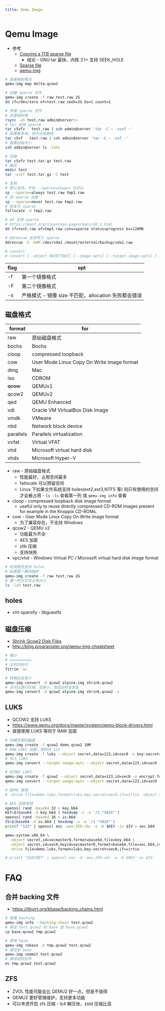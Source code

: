 ```yaml
---
title: Qemu Image
---
```


# Qemu Image

- 参考
  - [Copying a 1TB sparse file](https://stackoverflow.com/questions/13252682)
    - 结论 - GNU tar 最快，内核 3.1+ 支持 SEEK_HOLE
  - [Sparse file](https://wiki.archlinux.org/index.php/sparse_file)
  - [qemu-img](https://qemu.weilnetz.de/doc/7.0/tools/qemu-img.html)

```bash
# 查看映射情况
qemu-img map delta.qcow2

# 创建 sparse 文件
qemu-img create -f raw test.raw 2G
dd if=/dev/zero of=test.raw seek=2G bs=1 count=1

# 传输 sparse 文件
# 还是相对慢
rsync -aS test.raw admin@server:~
# tar 支持 sparse
tar cSvfz - test.raw | ssh admin@server 'tar -C ~ -zvxf -'
# 如果是本地，则不压缩更快
tar cSvf - test.raw | ssh admin@server 'tar -C ~ -vxf -'
# 查看远程大小
ssh admin@server ls -lahs

# 压缩
tar cSvfz test.tar.gz test.raw
# 解压
mkdir test
tar -xvSf test.tar.gz -C test

# 复制
# 默认支持，不加 --sparse=always 也可以
cp --sparse=always test.raw tmp1.raw
# 将 sparse 去掉
cp --sparse=never test.raw tmp2.raw
# 恢复为 sparse
fallocate -d tmp2.raw

# dd 支持 sparse
# https://man7.org/linux/man-pages/man1/dd.1.html
dd if=test.raw of=tmp3.raw conv=sparse status=progress bs=128MB

# ddrescue 支持写入 sparse
ddrescue -S -b8M /dev/sda1 /mount/external/backup/sda1.raw

# convert
# convert [--object OBJECTDEF] [--image-opts] [--target-image-opts] [--target-is-zero] [--bitmaps] [-U] [-C] [-c] [-p] [-q] [-n] [-f FMT] [-t CACHE] [-T SRC_CACHE] [-O OUTPUT_FMT] [-B BACKING_FILE [-F BACKING_FMT]] [-o OPTIONS] [-l SNAPSHOT_PARAM] [-S SPARSE_SIZE] [-r RATE_LIMIT] [-m NUM_COROUTINES] [-W] [--salvage] FILENAME [FILENAME2 [...]] OUTPUT_FILENAME
```

| flag | opt                                                  |
| ---- | ---------------------------------------------------- |
| -f   | 第一个镜像格式                                       |
| -F   | 第二个镜像格式                                       |
| -s   | 严格模式 - 镜像 size 不匹配，allocation 失败都会错误 |

## 磁盘格式

| format    | for                                        |
| --------- | ------------------------------------------ |
| raw       | 原始磁盘格式                               |
| bochs     | Bochs                                      |
| cloop     | compressed loopback                        |
| cow       | User Mode Linux Copy On Write image format |
| dmg       | Mac                                        |
| iso       | CDROM                                      |
| ~~qcow~~  | QEMUv1                                     |
| qcow2     | QEMUv2                                     |
| qed       | QEMU Enhanced                              |
| vdi       | Oracle VM VirtualBox Disk Image            |
| vmdk      | VMware                                     |
| nbd       | Network block device                       |
| parallels | Parallels virtualization                   |
| vvfat     | Virtual VFAT                               |
| vhd       | Microsoft virtual hard disk                |
| vhdx      | Microsoft Hyper-V                          |

- raw - 原始磁盘格式
  - 性能最好，占用空间最多
  - fallocate 可以预留空间
  - Linux 下如果文件系统支持 holes(ext2,ext3,NTFS 等) 则只有使用的空间才会被占用 - `ls -ls` 查看第一列 或 `qemu-img info` 查看
- cloop - compressed loopback disk image format
  - useful only to reuse directly compressed CD-ROM images present for example in the Knoppix CD-ROMs.
- cow - User Mode Linux Copy On Write image format
  - 为了兼容存在，不支持 Windows
- qcow2 - QEMU v2
  - 功能最为齐全
  - AES 加密
  - zlib 压缩
  - 支持快照
- vpc/vhd - Windows Virtual PC / Microsoft virtual hard disk image format

```bash
# 检测是否支持 holes
# 如果是一瞬间就好
qemu-img create -f raw test.raw 2G
# 第一列为实际占用大小
ls -lsh test.raw
```

## holes

- virt-sparsify - libguestfs

## 磁盘压缩

- [Shrink Qcow2 Disk Files](https://pve.proxmox.com/wiki/Shrink_Qcow2_Disk_Files)
- http://blog.programster.org/qemu-img-cheatsheet

```bash
# 缩小
# ==========
# 主机内执行
fstrim -av

# 转换后会变小
qemu-img convert -O qcow2 alpine.img shrink.qcow2
# 也可以进行压缩，会更小，但启动时会恢复
qemu-img convert -O qcow2 alpine.img shrink.qcow2 -c
```

## LUKS

- QCOW2 支持 LUKS
- https://www.qemu.org/docs/master/system/qemu-block-drivers.html
- 直接使用 LUKS 等同于 RAW 加密

```bash
# 创建无密码磁盘
qemu-img create -f qcow2 demo.qcow2 10M
# RAW LUKS 加密，密码为 123
qemu-img create -f luks --object secret,data=123,id=sec0 -o key-secret=sec0 demo.luks 10M
# 写入 LUKS
qemu-img convert --target-image-opts --object secret,data=123,id=sec0 -f qcow2 demo.qcow2 -n driver=luks,file.filename=demo.luks,key-secret=sec0

# QCOW2 LUKS
qemu-img create -f qcow2 --object secret,data=123,id=sec0 -o encrypt.format=luks -o encrypt.key-secret=sec0 demo.luks 10M
qemu-img convert --target-image-opts --object secret,data=123,id=sec0 -f qcow2 demo.qcow2 -n driver=qcow2,file.filename=demo.luks,encrypt.key-secret=sec0

# QEMU 使用
# -drive file=demo.luks,format=luks,key-secret=sec0,if=virtio -object secret,data=123,id=sec0

# AES 加密密钥
openssl rand -base64 32 > key.b64
KEY=$(base64 -d key.b64 | hexdump -v -e '/1 "%02X"')
openssl rand -base64 16 > iv.b64
IV=$(base64 -d iv.b64 | hexdump -v -e '/1 "%02X"')
printf "123" | openssl enc -aes-256-cbc -a -K $KEY -iv $IV > sec.b64

qemu-system-x86_64 \
  -object secret,id=secmaster0,format=base64,file=key.b64 \
  -object secret,id=sec0,keyid=secmaster0,format=base64,file=sec.b64,iv=$(< iv.b64) \
  -drive file=demo.luks,format=luks,key-secret=sec0,if=virtio

# printf "$SECRET" | openssl enc -d -aes-256-cbc -a -K $KEY -iv $IV
```

# FAQ

## 合并 backing 文件

- https://libvirt.org/kbase/backing_chains.html

```bash
# 查看 backing
qemu-img info --backing-chain test.qcow2
# 假设 test.qcow2 的 base 是 base.qcow2
cp base.qcow2 tmp.qcow2

# 修改 base
qemu-img rebase -b tmp.qcow2 test.qcow2
# 提交到 base
qemu-img commit test.qcow2
# 移除旧的文件
mv tmp.qcow2 test.qcow2
```

## ZFS

- ZVOL 性能可能会比 QEMU2 好一点，但是不值得
- QEMU2 更好管理维护，支持更多功能
- 可以考虑开启 zfs 压缩 - lz4 解压快，zstd 压缩比高
